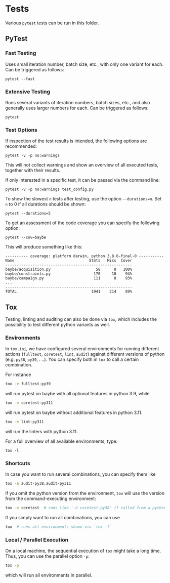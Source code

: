 # Tests
Various `pytest` tests can be run in this folder.

## PyTest
### Fast Testing
Uses small iteration number, batch size, etc., with only one variant for each.
Can be triggered as follows: 
```
pytest --fast
```

### Extensive Testing
Runs several variants of iteration numbers, batch sizes, etc., and also generally 
uses larger numbers for each. Can be triggered as follows:
```
pytest
```

### Test Options
If inspection of the test results is intended, the following options are recommended:
```
pytest -v -p no:warnings
```
This will not collect warnings and show an overview of all executed tests, together 
with their results.

If only interested in a specific test, it can be passed via the command line:
```
pytest -v -p no:warnings test_config.py
```

To show the slowest `n` tests after testing, use the option `--durations=n`. Set 
`n` to 0 if all durations should be shown:
```
pytest --durations=5
```

To get an assessment of the code coverage you can specify the following option:
```
pytest --cov=baybe
```

This will produce something like this:
```
---------- coverage: platform darwin, python 3.8.6-final-0 -----------
Name                                 Stmts   Miss  Cover
--------------------------------------------------------
baybe/acquisition.py                    58      0   100%
baybe/constraints.py                   170     10    94%
baybe/campaign.py                      111      8    93%
...
--------------------------------------------------------
TOTAL                                 1941    214    89%
```

## Tox
Testing, linting and auditing can also be done via `tox`, which includes the 
possibility to test different python variants as well. 

### Environments
In `tox.ini`, we have configured several environments for running different actions 
(`fulltest`, `coretest`, `lint`, `audit`) against different versions of python (e.g. `py38`, `py39`, .
..). 
You can specify both in `tox` to call a certain combination. 

For instance 
```bash
tox -e fulltest-py39
``` 
will run pytest on baybe with all optional features in python 3.9, while 
```bash
tox -e coretest-py311
```
will run pytest on baybe without additional features in python 3.11.
```bash
tox -e lint-py311
```
will run the linters with python 3.11.

For a full overview of all available environments, type:
```
tox -l
```

### Shortcuts
In case you want to run several combinations, you can specify them like
```bash
tox -e audit-py38,audit-py311
```

If you omit the python version from the environment, `tox` will use the version 
from the command-executing environment:
```bash
tox -e coretest  # runs like '-e coretest-py38' if called from a python 3.8 environment
```

If you simply want to run all combinations, you can use
```bash
tox  # runs all environments shown via `tox -l`
```

### Local / Parallel Execution
On a local machine, the sequential execution of `tox` might take a long time. 
Thus, you can use the parallel option `-p`:
```bash
tox -p
```
which will run all environments in parallel.